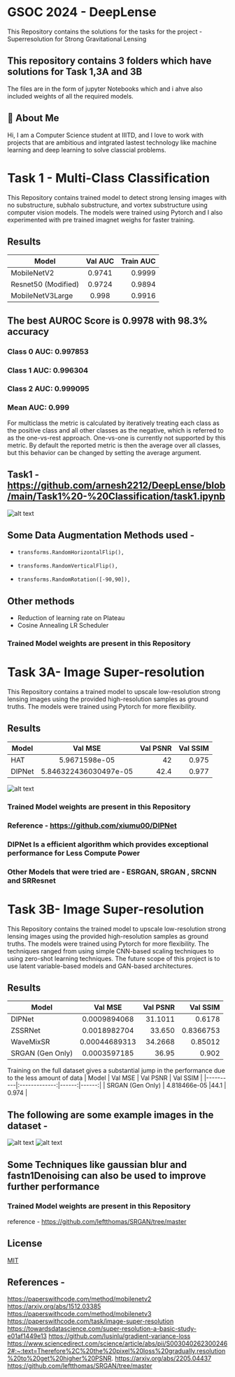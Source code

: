
# GSOC 2024 - DeepLense

This Repository contains the solutions for the tasks for the project - Superresolution for Strong Gravitational Lensing

## This repository contains 3 folders which have solutions for Task 1,3A and 3B

The files are in the form of jupyter Notebooks which and i ahve also included weights of all the required models.
## 🚀 About Me
Hi, I am a Computer Science student at IIITD, and I love to work with projects that are ambitious and intgrated lastest technology like machine learning and deep learning to solve classcial problems.

# Task 1 -  Multi-Class Classification

This Repository contains trained model to detect strong lensing images with no substructure, subhalo substructure, and vortex substructure using computer vision models. The models were trained using Pytorch and I also experimented with pre trained imagnet weighs for faster training.

## Results
 
| Model   |     Val AUC      |  Train AUC |
|----------|:-------------:|------:|
| MobileNetV2 |  0.9741 | 0.9999 |
| Resnet50 (Modified) |    0.9724   |  0.9894 |
| MobileNetV3Large | 0.998 |  0.9916  |

## The best AUROC Score is 0.9978 with 98.3% accuracy
### Class 0 AUC: 0.997853
### Class 1 AUC: 0.996304
### Class 2 AUC: 0.999095
### Mean AUC: 0.999

For multiclass the metric is calculated by iteratively treating each class as the positive class and all other classes as the negative, which is referred to as the one-vs-rest approach. One-vs-one is currently not supported by this metric. By default the reported metric is then the average over all classes, but this behavior can be changed by setting the average argument.

## Task1 - https://github.com/arnesh2212/DeepLense/blob/main/Task1%20-%20Classification/task1.ipynb
![alt text](https://github.com/arnesh2212/DeepLense/blob/main/Task1%20-%20Classification/roc.png)

## Some Data Augmentation Methods used -
-     transforms.RandomHorizontalFlip(),
-     transforms.RandomVerticalFlip(),
-     transforms.RandomRotation([-90,90]),


## Other methods
- Reduction of learning rate on Plateau
- Cosine Annealing LR Scheduler


### Trained Model weights are present in this Repository




# Task 3A-  Image Super-resolution 


This Repository contains a trained model to upscale low-resolution strong lensing images using the provided high-resolution samples as ground truths. The models were trained using Pytorch for more flexibility.

## Results
 
| Model   |     Val MSE      |  Val PSNR | Val SSIM |
|----------|:-------------:|------:|------:|
| HAT |  5.9671598e-05     | 42 | 0.975 |
| DIPNet |  5.846322436030497e-05 | 42.4 | 0.977 |

![alt text](https://github.com/arnesh2212/DeepLense/blob/main/Task3%20-%20SuperResolution/2.png)

### Trained Model weights are present in this Repository
### Reference - https://github.com/xiumu00/DIPNet
### DIPNet Is a efficient algorithm which provides exceptional performance for Less Compute Power
### Other Models that were tried are - ESRGAN, SRGAN , SRCNN and SRResnet


# Task 3B-  Image Super-resolution 


This Repository contains the trained model to upscale low-resolution strong lensing images using the provided high-resolution samples as ground truths. The models were trained using Pytorch for more flexibility.
The techniques ranged from using simple CNN-based scaling techniques to using zero-shot learning techniques.
The future scope of this project is to use latent variable-based models and GAN-based architectures.

## Results
 
| Model   |     Val MSE      |  Val PSNR | Val SSIM |
|----------|:-------------:|------:|------:|
| DIPNet |  0.0009894068 | 31.1011 | 0.6178 |
| ZSSRNet | 0.0018982704 | 33.650 | 0.8366753 |
| WaveMixSR |  0.00044689313 | 34.2668 |  0.85012 |
| SRGAN (Gen Only) |   0.0003597185 | 36.95 |  0.902 |


Training on the full dataset gives a substantial jump in the performance due to the less amount of data
| Model   |     Val MSE      |  Val PSNR | Val SSIM |
|----------|:-------------:|------:|------:|
| SRGAN (Gen Only) |   4.818466e-05 |44.1 |  0.974 |


## The following are some example images in the dataset - 

![alt text](https://github.com/arnesh2212/DeepLense/blob/main/Task3B%20-%20RealiImages%20SuperResolution/eg1.png)
![alt text](https://github.com/arnesh2212/DeepLense/blob/main/Task3B%20-%20RealiImages%20SuperResolution/eg2.png)

## Some Techniques like gaussian blur and fastn1Denoising can also be used to improve further performance



### Trained Model weights are present in this Repository
reference - https://github.com/leftthomas/SRGAN/tree/master


## License

[MIT](https://choosealicense.com/licenses/mit/)

## References - 
https://paperswithcode.com/method/mobilenetv2
https://arxiv.org/abs/1512.03385
https://paperswithcode.com/method/mobilenetv3
https://paperswithcode.com/task/image-super-resolution
https://towardsdatascience.com/super-resolution-a-basic-study-e01af1449e13
https://github.com/lusinlu/gradient-variance-loss
https://www.sciencedirect.com/science/article/abs/pii/S0030402623002462#:~:text=Therefore%2C%20the%20pixel%20loss%20gradually,resolution%20to%20get%20higher%20PSNR.
https://arxiv.org/abs/2205.04437
https://github.com/leftthomas/SRGAN/tree/master
